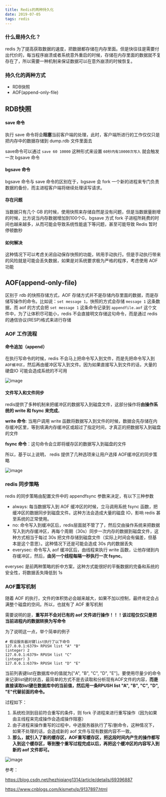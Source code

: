 ```yaml
---
title: Redis的两种持久化
date: 2019-07-05
tags: redis
---
```

### 什么是持久化？
redis 为了提高获取数据的速度，把数据都存储在内存里面。但是快往往是需要付出代价的，每当程序崩溃或者系统意外重启的时候，存储在内存里面的数据就不复存在了，所以需要一种机制来保证数据可以在意外崩溃的时候恢复。

### 持久化的两种方式
- RDB快照
- AOF(append-only-file)

## RDB快照

#### save 命令
执行 save 命令将会**阻塞**当前客户端的处理，此时，客户端所进行的工作仅仅只是把内存中的数据存储到 dump.rdb 文件里面去

save命令可以通过 `save 60 10000` 这种形式来设置 `60秒内有10000次写入` 就会触发一次 bgsave 命令

#### bgsave 命令
bgsave 命令与 save 命令的区别在于，bgsave 会 fork 一个新的进程来专门负责数据的备份，而主进程客户端将继续处理读写请求。

#### 存在问题
当数据只有几个 GB 的时候，使用快照来存储自然是没有问题，但是当数据量剧增的时候，比方说当内存数据增加到100个G，bgsave 方式 fork 子进程所耗费的时间也越来越多，从而可能会导致系统性能底下等问题，甚至可能导致 Redis 暂时停顿数秒

#### 如何解决
这种情况下可以考虑关闭自动保存快照的功能，转用手动执行。但是手动执行带来的风险就是可能会丢失数据，如果是对系统要求极为严格的程序，考虑使用 AOF 功能


## AOF(append-only-file)
区别于 rdb 的快照存储方式，AOF 存储方式并不是存储内存里面的数据，而是存储写操作的命令。比如说：`set message 1`，快照的方式会存储 `message 1` 这条数据，而 aof 的方式会把 `set message 1` 这条命令记录到 `appendfile.aof` 这个文件中，为了让体积尽可能小，redis 不会直接明文存储这句命令，而是通过 redis 的通信协议(RESP)格式来进行存储

### AOF 工作流程
#### 命令追加（append）
在执行写命令的时候，redis 不会马上把命令写入到文件，而是先把命令写入到 `AOF缓冲区`，然后再由缓冲区写入到文件。因为如果直接写入到文件的话，大量的 硬盘IO 可能会造成系统的不可用

![image](images/image%20(1).png)

#### 文件写入和文件同步
redis提供了多种机制来把缓冲区的数据写入到磁盘文件，这部分操作将**由操作系统的 write 和 fsync 来完成**。

**write 命令**: 当用户调用 write 函数将数据写入到文件的时候，数据会先存储在内存缓冲区里，等到填满内存缓冲区或超过了指定时间，才真正的把数据写入到磁盘的文件

**fsync 命令**：这句命令会立即将缓存区的数据写入到磁盘的文件

所以，基于以上说明， redis 提供了几种选项来让用户选择 AOF缓冲区的同步策略

![image](images/image%20(2).png)

### redis 同步策略
redis 的同步策略由配置文件中的 appendfsync 参数来决定，有以下三种参数

- always: 每当数据写入到 AOF 缓冲区的时候，立马调用系统 fsync 函数，把缓冲区的数据同步到磁盘文件。这种方法会造成大量的磁盘 IO，影响 redis 甚至系统的正常使用。
- no: 命令写入到缓冲区后，redis层面就不管了了，然后交由操作系统来把数据写入到内存缓冲区，再每个周期（30s）同步一次内存的数据到磁盘文件，这种方式相当于每过 30s 把文件存储到磁盘文件（实际上时间会有偏差，但基本是这个意思）。这种情况下还是可能会造成 30s 内的数据丢失
- everysec: 命令写入 aof 缓冲区后，由线程来执行 write 函数，让他存储到内存缓冲区，然后，**由另一个线程每隔一秒执行一次 fsync**。

everysec 是前两种策略的折中方案，这种方式能很好的平衡数据的完备和系统的安全性，将数据丢失降低到 1s

### AOF重写机制
随着 AOF 的执行，文件的体积势必会越来越大，如果不加以控制，最终肯定会占满整个磁盘的空间。所以，也就有了 AOF 重写机制

需要说明的是，**重写并不会对已有的 aof 文件进行操作！！！该过程仅仅只是把当前进程内的数据转换为写命令**

为了说明这一点，举个简单的例子
```
# 假设服务器对键list执行了以下命令
127.0.0.1:6379> RPUSH list "A" "B"
(integer) 2
127.0.0.1:6379> RPUSH list "C"
(integer) 3
127.0.0.1:6379> RPUSH list "D" "E"
```

当前列表键list在数据库中的值就为["A", "B", "C", "D", "E"]。要使用尽量少的命令来记录list键的状态，最简单的方式不是去读取和分析现有AOF文件的内容，**而是直接读取list键在数据库中的当前值，然后用一条RPUSH list "A", "B", "C", "D", "E"代替前面的命令。**


过程如下：
1. 系统检测到目前符合重写的条件，则 fork 子进程来进行重写操作（因为如果由主线程来完成操作会造成操作阻塞）
2. 由子进程来操作重写的过程中，中途服务器执行了写/删命令，这种情况下，如果不处理的话，会造成新的 aof 文件与现有数据内容不一致。
3. **那么，就引入了新的缓存区，AOF重写缓存区，把这段时间内产生的操作都写入到这个缓存区，等到整个重写过程完成以后，再把这个缓冲区的内容写入到新的 aof 文件即可。**

![image](images/image%20(3).png)

参考：

https://blog.csdn.net/hezhiqiang1314/article/details/69396887

https://www.cnblogs.com/kismetv/p/9137897.html
